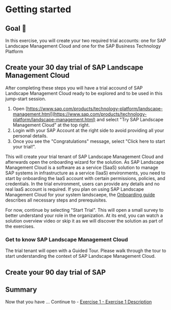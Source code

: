 # Getting started

## Goal 🎯

In this exercise, you will create your two required trial accounts: one for SAP Landscape Management Cloud and one for the SAP Business Technology Platform

## Create your 30 day trial of SAP Landscape Management Cloud

After completing these steps you will have a trial accound of SAP Landscape Management Cloud ready to be explored and to be used in this jump-start session.

1. Open [https://www.sap.com/products/technology-platform/landscape-management.html](https://www.sap.com/products/technology-platform/landscape-management.html) and select "Try SAP Landscape Management Cloud" at the top right.
2. Login with your SAP Account at the right side to avoid providing all your personal details.
3. Once you see the "Congratulations" message, select "Click here to start your trial!".

This will create your trial tenant of SAP Landscape Management Cloud and afterwards open the onboarding wizard for the solution. As SAP Landscape Management Cloud is a software as a service (SaaS) solution to manage SAP systems in infrastructure as a service (IaaS) environments, you need to start by onboarding the IaaS account with certain permissions, policies, and credentials. In the trial environment, users can provide any details and no real IaaS account is required. If you plan on using SAP Landscape Management Cloud for your system landscaepe, the [Onboarding guide](https://help.sap.com/docs/SAP_LANDSCAPE_MANAGEMENT_CLOUD/e89209f1566d4a7aaf0631e1a1755653/fea7f79059bd42e5b6e76bcd9a07ba51.html?locale=en-US) describes all necessary steps and prerequisites.

For now, continue by selecting "Start Trial". This will open a small survey to better understand your role in the organization. At its end, you can watch a solution overview video or skip it as we will discover the solution as part of the exercises. 

### Get to know SAP Landscape Management Cloud

The trial tenant will open with a Guided Tour. Please walk through the tour to start understanding the context of SAP Landscape Management Cloud. 

## Create your 90 day trial of SAP 

## Summary

Now that you have ... 
Continue to - [Exercise 1 - Exercise 1 Description](../ex1/README.md)
